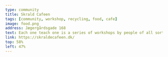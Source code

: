 ```yaml
---
type: community
title: Skrald Cafeen
tags: [community, workshop, recycling, food, cafe]
image: food.png
address: Jægergårdsgade 168
text: Each one teach one is a series of workshops by people of all sorts of skills. Hold in Frontloberne. Check website for the upcoming events.
link: https://skraldecafeen.dk/
top: 58%
left: 47%
---
```

